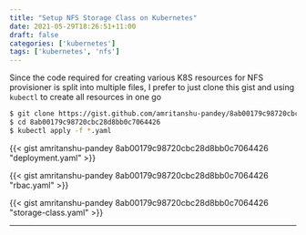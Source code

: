 ```yaml
---
title: "Setup NFS Storage Class on Kubernetes"
date: 2021-05-29T18:26:51+11:00
draft: false
categories: ['kubernetes']
tags: ['kubernetes', 'nfs']
---
```


Since the code required for creating various K8S resources for NFS provisioner is split into
multiple files, I prefer to just clone this gist and using `kubectl` to create all resources
in one go 

```bash
$ git clone https://gist.github.com/amritanshu-pandey/8ab00179c98720cbc28d8bb0c7064426
$ cd 8ab00179c98720cbc28d8bb0c7064426
$ kubectl apply -f *.yaml
```

{{< gist amritanshu-pandey 8ab00179c98720cbc28d8bb0c7064426 "deployment.yaml" >}}

{{< gist amritanshu-pandey 8ab00179c98720cbc28d8bb0c7064426 "rbac.yaml" >}}

{{< gist amritanshu-pandey 8ab00179c98720cbc28d8bb0c7064426 "storage-class.yaml" >}}

---


